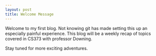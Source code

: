 ```yaml
---
layout: post
title: Welcome Message
---
```


Welcome to my first blog. Not knowing git has made setting this up an especially painful experience. This blog will be a weekly recap of topics covered in CS373 with professor Downing. 

<!-- Practice image below:
 ![_config.yml]({{https://cloud.githubusercontent.com/assets/8526305/9564674/825edd10-4e74-11e5-9b4e-e293efbc5f53.jpg}})
-->

Stay tuned for more exciting adventures. 
